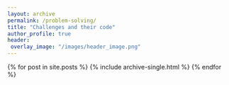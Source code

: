 ```yaml
---
layout: archive
permalink: /problem-solving/
title: "Challenges and their code"
author_profile: true
header:
 overlay_image: "/images/header_image.png"
---
```


{% for post in site.posts %}
  {% include archive-single.html %}
{% endfor %}
